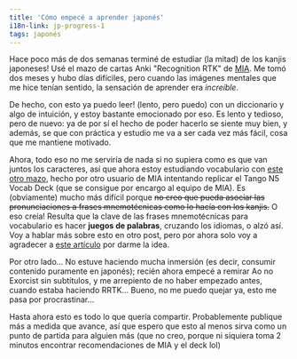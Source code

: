 ```yaml
---
title: 'Cómo empecé a aprender japonés'
i18n-link: jp-progress-1
tags: japonés
---
```


Hace poco más de dos semanas terminé de estudiar (la mitad) de los kanjis japoneses!
Usé el mazo de cartas Anki "Recognition RTK" de [MIA](https://massimmersionapproach.com/table-of-contents/stage-1/jp-quickstart-guide).
Me tomó dos meses y hubo días difíciles, pero cuando las imágenes mentales que me hice tenían sentido, la sensación de aprender era _increíble_.

De hecho, con esto ya puedo leer! (lento, pero puedo) con un diccionario y algo de intuición, y estoy bastante emocionado por eso.
Es lento y tedioso, pero de nuevo: ya de por sí el hecho de poder hacerlo se siente muy bien, y además, se que con práctica y estudio me va a ser cada vez más fácil, cosa que me mantiene motivado.

<!--more-->

Ahora, todo eso no me serviría de nada si no supiera como es que van juntos los caracteres, así que ahora estoy estudiando vocabulario con [este otro mazo](https://ankiweb.net/shared/info/1679429599), hecho por otro usuario de MIA intentando replicar el Tango N5 Vocab Deck (que se consigue por encargo al equipo de MIA).
Es (obviamente) mucho más difícil porque ~~no creo que pueda asociar las pronunciaciones a frases mnemotécnicas como lo hacía con los kanjis.~~
O eso creía! Resulta que la clave de las frases mnemotécnicas para vocabulario es hacer **juegos de palabras**, cruzando los idiomas, o alzó así.
Voy a hablar más sobre esto en otro post, pero por ahora solo voy a agradecer a [este artículo](http://learnjapaneseonline.info/2013/12/20/japanese-mnemonics/) por darme la idea.

Por otro lado... No estuve haciendo mucha inmersión (es decir, consumir contenido puramente en japonés); recién ahora empecé a remirar Ao no Exorcist sin subtítulos, y me arrepiento de no haber empezado antes, cuando estaba haciendo RRTK...
Bueno, no me puedo quejar ya, esto me pasa por procrastinar...

Hasta ahora esto es todo lo que quería compartir.
Probablemente publique más a medida que avance, así que espero que esto al menos sirva como un punto de partida para alguien más (que no creo, porque ni siquiera toma 2 minutos encontrar recomendaciones de MIA y el deck lol)

